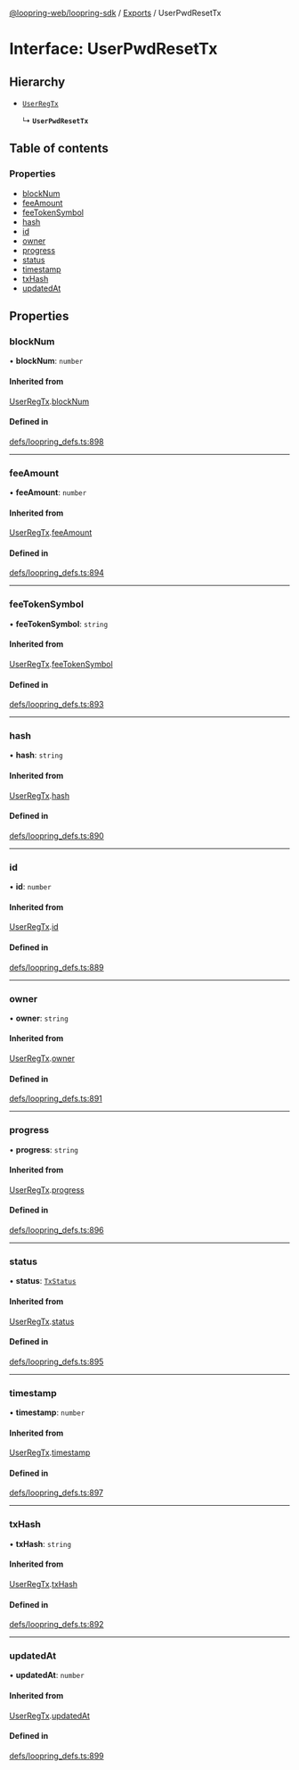 [@loopring-web/loopring-sdk](../README.md) / [Exports](../modules.md) / UserPwdResetTx

# Interface: UserPwdResetTx

## Hierarchy

- [`UserRegTx`](UserRegTx.md)

  ↳ **`UserPwdResetTx`**

## Table of contents

### Properties

- [blockNum](UserPwdResetTx.md#blocknum)
- [feeAmount](UserPwdResetTx.md#feeamount)
- [feeTokenSymbol](UserPwdResetTx.md#feetokensymbol)
- [hash](UserPwdResetTx.md#hash)
- [id](UserPwdResetTx.md#id)
- [owner](UserPwdResetTx.md#owner)
- [progress](UserPwdResetTx.md#progress)
- [status](UserPwdResetTx.md#status)
- [timestamp](UserPwdResetTx.md#timestamp)
- [txHash](UserPwdResetTx.md#txhash)
- [updatedAt](UserPwdResetTx.md#updatedat)

## Properties

### blockNum

• **blockNum**: `number`

#### Inherited from

[UserRegTx](UserRegTx.md).[blockNum](UserRegTx.md#blocknum)

#### Defined in

[defs/loopring_defs.ts:898](https://github.com/Loopring/loopring_sdk/blob/31d2a2e/src/defs/loopring_defs.ts#L898)

___

### feeAmount

• **feeAmount**: `number`

#### Inherited from

[UserRegTx](UserRegTx.md).[feeAmount](UserRegTx.md#feeamount)

#### Defined in

[defs/loopring_defs.ts:894](https://github.com/Loopring/loopring_sdk/blob/31d2a2e/src/defs/loopring_defs.ts#L894)

___

### feeTokenSymbol

• **feeTokenSymbol**: `string`

#### Inherited from

[UserRegTx](UserRegTx.md).[feeTokenSymbol](UserRegTx.md#feetokensymbol)

#### Defined in

[defs/loopring_defs.ts:893](https://github.com/Loopring/loopring_sdk/blob/31d2a2e/src/defs/loopring_defs.ts#L893)

___

### hash

• **hash**: `string`

#### Inherited from

[UserRegTx](UserRegTx.md).[hash](UserRegTx.md#hash)

#### Defined in

[defs/loopring_defs.ts:890](https://github.com/Loopring/loopring_sdk/blob/31d2a2e/src/defs/loopring_defs.ts#L890)

___

### id

• **id**: `number`

#### Inherited from

[UserRegTx](UserRegTx.md).[id](UserRegTx.md#id)

#### Defined in

[defs/loopring_defs.ts:889](https://github.com/Loopring/loopring_sdk/blob/31d2a2e/src/defs/loopring_defs.ts#L889)

___

### owner

• **owner**: `string`

#### Inherited from

[UserRegTx](UserRegTx.md).[owner](UserRegTx.md#owner)

#### Defined in

[defs/loopring_defs.ts:891](https://github.com/Loopring/loopring_sdk/blob/31d2a2e/src/defs/loopring_defs.ts#L891)

___

### progress

• **progress**: `string`

#### Inherited from

[UserRegTx](UserRegTx.md).[progress](UserRegTx.md#progress)

#### Defined in

[defs/loopring_defs.ts:896](https://github.com/Loopring/loopring_sdk/blob/31d2a2e/src/defs/loopring_defs.ts#L896)

___

### status

• **status**: [`TxStatus`](../enums/TxStatus.md)

#### Inherited from

[UserRegTx](UserRegTx.md).[status](UserRegTx.md#status)

#### Defined in

[defs/loopring_defs.ts:895](https://github.com/Loopring/loopring_sdk/blob/31d2a2e/src/defs/loopring_defs.ts#L895)

___

### timestamp

• **timestamp**: `number`

#### Inherited from

[UserRegTx](UserRegTx.md).[timestamp](UserRegTx.md#timestamp)

#### Defined in

[defs/loopring_defs.ts:897](https://github.com/Loopring/loopring_sdk/blob/31d2a2e/src/defs/loopring_defs.ts#L897)

___

### txHash

• **txHash**: `string`

#### Inherited from

[UserRegTx](UserRegTx.md).[txHash](UserRegTx.md#txhash)

#### Defined in

[defs/loopring_defs.ts:892](https://github.com/Loopring/loopring_sdk/blob/31d2a2e/src/defs/loopring_defs.ts#L892)

___

### updatedAt

• **updatedAt**: `number`

#### Inherited from

[UserRegTx](UserRegTx.md).[updatedAt](UserRegTx.md#updatedat)

#### Defined in

[defs/loopring_defs.ts:899](https://github.com/Loopring/loopring_sdk/blob/31d2a2e/src/defs/loopring_defs.ts#L899)
